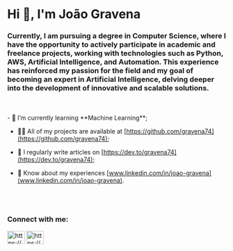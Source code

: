 
<h1>Hi 👋, I'm João Gravena</h1>
<h3>Currently, I am pursuing a degree in Computer Science, where I have the opportunity to actively participate in academic and freelance projects, working with technologies such as Python, AWS,         Artificial Intelligence, and Automation. This experience has reinforced my passion for the field and my goal of becoming an expert in Artificial Intelligence, delving deeper into the development of innovative and scalable     solutions.</h3>
<br/>
<br/>
- 🌱 I’m currently learning **Machine Learning**;

- 👨‍💻 All of my projects are available at [https://github.com/gravena74](https://github.com/gravena74);

- 📝 I regularly write articles on [https://dev.to/gravena74](https://dev.to/gravena74);

- 📄 Know about my experiences [www.linkedin.com/in/joao-gravena](www.linkedin.com/in/joao-gravena).

<br/>
<br/>

<h3 align="left">Connect with me:</h3>
<p align="left">
<a href="https://dev.to/https://dev.to/gravena74" target="blank"><img align="center" src="https://raw.githubusercontent.com/rahuldkjain/github-profile-readme-generator/master/src/images/icons/Social/devto.svg" alt="https://dev.to/gravena74" height="30" width="40" /></a>
<a href="https://linkedin.com/in/https://www.linkedin.com/in/jo%c3%a3o-vitor-marco-antonio-gravena-b80140222/" target="blank"><img align="center" src="https://raw.githubusercontent.com/rahuldkjain/github-profile-readme-generator/master/src/images/icons/Social/linked-in-alt.svg" alt="https://www.linkedin.com/in/jo%c3%a3o-vitor-marco-antonio-gravena-b80140222/" height="30" width="40" /></a>
</p>
    
